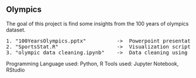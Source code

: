 ## Olympics


The goal of this project is find some insights from the 100 years of olympics dataset. 
<pre>
1. "100YearsOlympics.pptx"          ->  Powerpoint presentation of findings.
2. "SportsStat.R"                   ->  Visualization script on Rstudio.
3. "olympic_data_cleaning.ipynb"    ->  Data cleaning using python.
</pre>

Programming Language used: Python, R
Tools used: Jupyter Notebook, RStudio



